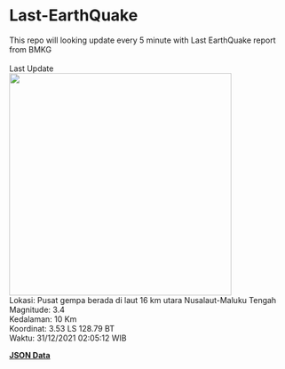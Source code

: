 # Last-EarthQuake
This repo will looking update every 5 minute with Last EarthQuake report from BMKG
<br>
<br>
Last Update
<br>
<img src="https://ews.bmkg.go.id/TEWS/data/20211231020512.mmi.jpg" width="400"/>
<br>
Lokasi: Pusat gempa berada di laut 16 km utara Nusalaut-Maluku Tengah <br>
Magnitude: 3.4 <br>
Kedalaman: 10 Km <br>
Koordinat: 3.53 LS 128.79 BT <br>
Waktu: 31/12/2021 02:05:12 WIB <br>

<a href="./data/data.json">**JSON Data**</a>
